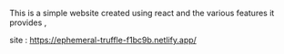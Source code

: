This is a simple website created using react and the various features it provides ,

site : https://ephemeral-truffle-f1bc9b.netlify.app/